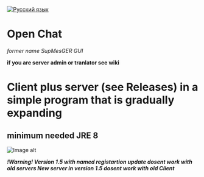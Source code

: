 [![Русский язык](https://img.shields.io/badge/lang-%D1%80%D1%83%D1%81-red?style=flat)](https://github.com/BackendIsFun/Open-Chat/blob/master/Readme.ru.md)
# Open Chat
_former name SupMesGER GUI_

**if you are server admin or tranlator see wiki**

# Client plus server (see Releases) in a simple program that is gradually expanding
## minimum needed JRE 8

![Image alt](https://github.com/Fedyk3212/Open-Chat/blob/228150aa8ff3b40c62c5f90b037d6cb7edae6936/logo.png)

  ***!Warning!
   Version 1.5 with named registartion update dosent work with old servers
   New server in version 1.5 dosent work with old Client***
